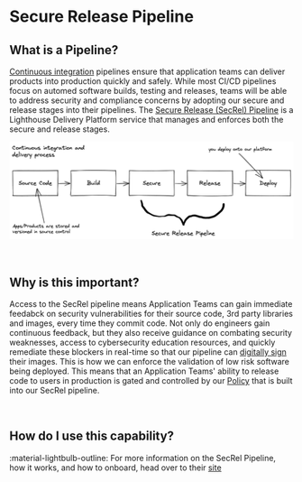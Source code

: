 # Secure Release Pipeline

## What is a Pipeline?
[Continuous integration](https://www.martinfowler.com/articles/continuousIntegration.html) pipelines ensure that application teams can deliver products into production quickly and safely. While most CI/CD pipelines focus on automed software builds, testing and releases, teams will be able to address security and compliance concerns by adopting our secure and release stages into their pipelines. The [Secure Release (SecRel) Pipeline](https://department-of-veterans-affairs.github.io/lighthouse-tornado) is a Lighthouse Delivery Platform service that manages and enforces both the secure and release stages.

![Pipeline!](images/pipeline.png "CI/CD Pipeline")

<br/>

## Why is this important?
Access to the SecRel pipeline means Application Teams can gain immediate feedabck on security vulnerabilities for their source code, 3rd party libraries and images, every time they commit code. Not only do engineers gain continuous feedback, but they also receive guidance on combating security weaknesses, access to cybersecurity education resources, and quickly remediate these blockers in real-time so that our pipeline can [digitally sign](https://csrc.nist.gov/glossary/term/digital_signature) their images. This is how we can enforce the validation of low risk software being deployed. This means that an Application Teams' ability to release code to users in production is gated and controlled by our [Policy](https://verbose-lamp-357464da.pages.github.io/policy/) that is built into our SecRel pipeline.

<br/>

## How do I use this capability?
:material-lightbulb-outline: For more information on the SecRel Pipeline, how it works, and how to onboard, head over to their [site](https://department-of-veterans-affairs.github.io/lighthouse-tornado)




